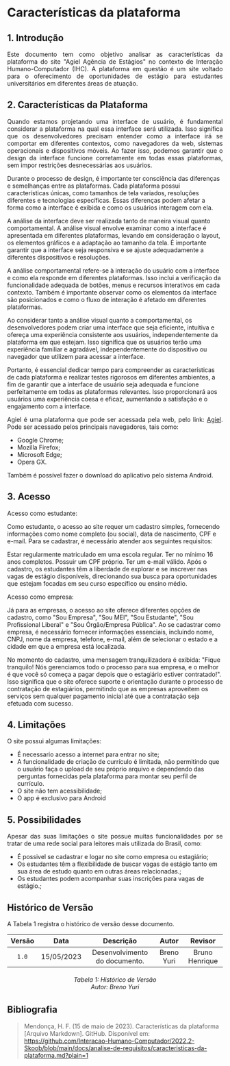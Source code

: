 # Características da plataforma

## 1. Introdução

<p align="justify">Este documento tem como objetivo analisar as características da plataforma do site "Agiel Agência de Estágios" no contexto de Interação Humano-Computador (IHC). A plataforma em questão é um site voltado para o oferecimento de oportunidades de estágio para estudantes universitários em diferentes áreas de atuação.</p>

## 2. Características da Plataforma

<p align="justify">Quando estamos projetando uma interface de usuário, é fundamental considerar a plataforma na qual essa interface será utilizada. Isso significa que os desenvolvedores precisam entender como a interface irá se comportar em diferentes contextos, como navegadores da web, sistemas operacionais e dispositivos móveis. Ao fazer isso, podemos garantir que o design da interface funcione corretamente em todas essas plataformas, sem impor restrições desnecessárias aos usuários.

Durante o processo de design, é importante ter consciência das diferenças e semelhanças entre as plataformas. Cada plataforma possui características únicas, como tamanhos de tela variados, resoluções diferentes e tecnologias específicas. Essas diferenças podem afetar a forma como a interface é exibida e como os usuários interagem com ela.

A análise da interface deve ser realizada tanto de maneira visual quanto comportamental. A análise visual envolve examinar como a interface é apresentada em diferentes plataformas, levando em consideração o layout, os elementos gráficos e a adaptação ao tamanho da tela. É importante garantir que a interface seja responsiva e se ajuste adequadamente a diferentes dispositivos e resoluções.

A análise comportamental refere-se à interação do usuário com a interface e como ela responde em diferentes plataformas. Isso inclui a verificação da funcionalidade adequada de botões, menus e recursos interativos em cada contexto. Também é importante observar como os elementos da interface são posicionados e como o fluxo de interação é afetado em diferentes plataformas.

Ao considerar tanto a análise visual quanto a comportamental, os desenvolvedores podem criar uma interface que seja eficiente, intuitiva e ofereça uma experiência consistente aos usuários, independentemente da plataforma em que estejam. Isso significa que os usuários terão uma experiência familiar e agradável, independentemente do dispositivo ou navegador que utilizem para acessar a interface.

Portanto, é essencial dedicar tempo para compreender as características de cada plataforma e realizar testes rigorosos em diferentes ambientes, a fim de garantir que a interface de usuário seja adequada e funcione perfeitamente em todas as plataformas relevantes. Isso proporcionará aos usuários uma experiência coesa e eficaz, aumentando a satisfação e o engajamento com a interface.</p>

<p align="justify">Agiel é uma plataforma que pode ser acessada pela web, pelo link: <a href="https://www.agiel.com.br/site/">Agiel</a>. Pode ser acessado pelos principais navegadores, tais como:</p>
<ul>
<li>Google Chrome;</li>
<li>Mozilla Firefox;</li>
<li>Microsoft Edge;</li>
<li>Opera GX.</li>
</ul>
<p align="justify">Também é possível fazer o download do aplicativo pelo sistema Android.</p>

## 3. Acesso
<p align="justify">Acesso como estudante:

Como estudante, o acesso ao site requer um cadastro simples, fornecendo informações como nome completo (ou social), data de nascimento, CPF e e-mail. Para se cadastrar, é necessário atender aos seguintes requisitos:

Estar regularmente matriculado em uma escola regular.
Ter no mínimo 16 anos completos.
Possuir um CPF próprio.
Ter um e-mail válido.
Após o cadastro, os estudantes têm a liberdade de explorar e se inscrever nas vagas de estágio disponíveis, direcionando sua busca para oportunidades que estejam focadas em seu curso específico ou ensino médio.

Acesso como empresa:

Já para as empresas, o acesso ao site oferece diferentes opções de cadastro, como "Sou Empresa", "Sou MEI", "Sou Estudante", "Sou Profissional Liberal" e "Sou Órgão/Empresa Pública". Ao se cadastrar como empresa, é necessário fornecer informações essenciais, incluindo nome, CNPJ, nome da empresa, telefone, e-mail, além de selecionar o estado e a cidade em que a empresa está localizada.

No momento do cadastro, uma mensagem tranquilizadora é exibida: "Fique tranquilo! Nós gerenciamos todo o processo para sua empresa, e o melhor é que você só começa a pagar depois que o estagiário estiver contratado!". Isso significa que o site oferece suporte e orientação durante o processo de contratação de estagiários, permitindo que as empresas aproveitem os serviços sem qualquer pagamento inicial até que a contratação seja efetuada com sucesso.
</p>

## 4. Limitações

<p align="justify">O site possui algumas limitações:
<ul>
<li>É necessario acesso a internet para entrar no site;</li>
<li>A funcionalidade de criação de currículo é limitada, não permitindo que o usuário faça o upload de seu próprio arquivo e dependendo das perguntas fornecidas pela plataforma para montar seu perfil de currículo.</li>
<li>O site não tem acessibilidade;</li>
<li>O app é exclusivo para Android</li>

</ul>
</p>

## 5. Possibilidades

<p align="justify">Apesar das suas limitações o site possue muitas funcionalidades por se tratar de uma rede social para leitores mais utilizada do Brasil, como: 
<ul>
<li>É possivel se cadastrar e logar no site como empresa ou estagiário;</li>
<li>Os estudantes têm a flexibilidade de buscar vagas de estágio tanto em sua área de estudo quanto em outras áreas relacionadas.;</li>
<li>Os estudantes podem acompanhar suas inscrições para vagas de estágio.;</li>
</ul>
</p>

## Histórico de Versão
A Tabela 1 registra o histórico de versão desse documento.

| Versão |    Data    |              Descrição             | Autor      |  Revisor       |
| :----: | :--------: | :--------------------------------: | :--------: | :------------: |
| `1.0`  | 15/05/2023 | Desenvolvimento do documento.      | Breno Yuri | Bruno Henrique |

<h6 align = "center"> Tabela 1: Histórico de Versão
<br> Autor: Breno Yuri </h6>

## Bibliografia

> Mendonça, H. F. (15 de maio de 2023). Características da plataforma [Arquivo Markdown]. GitHub. Disponível em: https://github.com/Interacao-Humano-Computador/2022.2-Skoob/blob/main/docs/analise-de-requisitos/caracteristicas-da-plataforma.md?plain=1